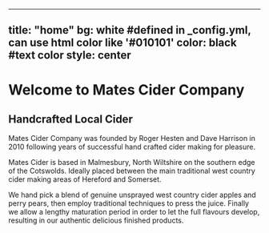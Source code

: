 ---
  title: "home"
  bg: white     #defined in _config.yml, can use html color like '#010101'
  color: black  #text color
  style: center
  ---

# Welcome to Mates Cider Company
## Handcrafted Local Cider

Mates Cider Company was founded by Roger Hesten and Dave Harrison in 2010 following years of successful hand crafted cider making for pleasure.

Mates Cider is based in Malmesbury, North Wiltshire on the southern edge of the Cotswolds.
Ideally placed between the main traditional west country cider making areas of Hereford and Somerset.

We hand pick a blend of genuine unsprayed west country cider apples and perry pears, then employ traditional techniques to press the juice.
Finally we allow a lengthy maturation period in order to let the full flavours develop, resulting in our authentic delicious finished products.
